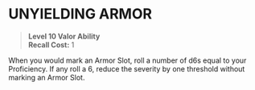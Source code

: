 ﻿---
tags:
  - Ability
  - CharacterOption
name: 'UNYIELDING ARMOR'
level: 10
domain: 'Valor'
type: 'Ability'
recall: '1'
description: 'When you would mark an Armor Slot, roll a number of d6s equal to your Proficiency. If any roll a 6, reduce the severity by one threshold without marking an Armor Slot.'
---
# UNYIELDING ARMOR

> **Level 10 Valor Ability**  
> **Recall Cost:** 1

When you would mark an Armor Slot, roll a number of d6s equal to your Proficiency. If any roll a 6, reduce the severity by one threshold without marking an Armor Slot.
